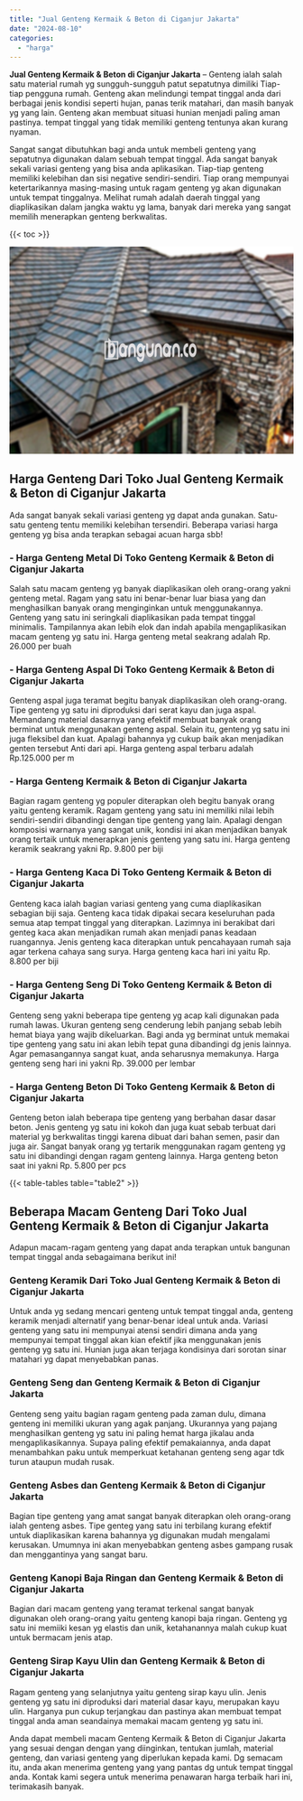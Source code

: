 ```yaml
---
title: "Jual Genteng Kermaik & Beton di Ciganjur Jakarta"
date: "2024-08-10"
categories: 
  - "harga"
---
```


**Jual Genteng Kermaik & Beton di Ciganjur Jakarta** – Genteng ialah salah satu material rumah yg sungguh-sungguh patut sepatutnya dimiliki Tiap-tiap pengguna rumah. Genteng akan melindungi tempat tinggal anda dari berbagai jenis kondisi seperti hujan, panas terik matahari, dan masih banyak yg yang lain. Genteng akan membuat situasi hunian menjadi paling aman pastinya. tempat tinggal yang tidak memiliki genteng tentunya akan kurang nyaman.

Sangat sangat dibutuhkan bagi anda untuk membeli genteng yang sepatutnya digunakan dalam sebuah tempat tinggal. Ada sangat banyak sekali variasi genteng yang bisa anda aplikasikan. Tiap-tiap genteng memiliki kelebihan dan sisi negative sendiri-sendiri. Tiap orang mempunyai ketertarikannya masing-masing untuk ragam genteng yg akan digunakan untuk tempat tinggalnya. Melihat rumah adalah daerah tinggal yang diaplikasikan dalam jangka waktu yg lama, banyak dari mereka yang sangat memilih menerapkan genteng berkwalitas.

{{< toc >}}

![Jual Genteng Kermaik & Beton di Ciganjur Jakarta](/images/genteng-minimalis-murah19.png)

## Harga Genteng Dari Toko Jual Genteng Kermaik & Beton di Ciganjur Jakarta

Ada sangat banyak sekali variasi genteng yg dapat anda gunakan. Satu-satu genteng tentu memiliki kelebihan tersendiri. Beberapa variasi harga genteng yg bisa anda terapkan sebagai acuan harga sbb!

### \- Harga Genteng Metal Di Toko Genteng Kermaik & Beton di Ciganjur Jakarta

Salah satu macam genteng yg banyak diaplikasikan oleh orang-orang yakni genteng metal. Ragam yang satu ini benar-benar luar biasa yang dan menghasilkan banyak orang menginginkan untuk menggunakannya. Genteng yang satu ini seringkali diaplikasikan pada tempat tinggal minimalis. Tampilannya akan lebih elok dan indah apabila mengaplikasikan macam genteng yg satu ini. Harga genteng metal seakrang adalah Rp. 26.000 per buah

### \- Harga Genteng Aspal Di Toko Genteng Kermaik & Beton di Ciganjur Jakarta

Genteng aspal juga teramat begitu banyak diaplikasikan oleh orang-orang. Tipe genteng yg satu ini diproduksi dari serat kayu dan juga aspal. Memandang material dasarnya yang efektif membuat banyak orang berminat untuk menggunakan genteng aspal. Selain itu, genteng yg satu ini juga fleksibel dan kuat. Apalagi bahannya yg cukup baik akan menjadikan genten tersebut Anti dari api. Harga genteng aspal terbaru adalah Rp.125.000 per m

### \- Harga Genteng Kermaik & Beton di Ciganjur Jakarta

Bagian ragam genteng yg populer diterapkan oleh begitu banyak orang yaitu genteng keramik. Ragam genteng yang satu ini memiliki nilai lebih sendiri-sendiri dibandingi dengan tipe genteng yang lain. Apalagi dengan komposisi warnanya yang sangat unik, kondisi ini akan menjadikan banyak orang tertaik untuk menerapkan jenis genteng yang satu ini. Harga genteng keramik seakrang yakni Rp. 9.800 per biji

### \- Harga Genteng Kaca Di Toko Genteng Kermaik & Beton di Ciganjur Jakarta

Genteng kaca ialah bagian variasi genteng yang cuma diaplikasikan sebagian biji saja. Genteng kaca tidak dipakai secara keseluruhan pada semua atap tempat tinggal yang diterapkan. Lazimnya ini berakibat dari genteg kaca akan menjadikan rumah akan menjadi panas keadaan ruangannya. Jenis genteng kaca diterapkan untuk pencahayaan rumah saja agar terkena cahaya sang surya. Harga genteng kaca hari ini yaitu Rp. 8.800 per biji

### \- Harga Genteng Seng Di Toko Genteng Kermaik & Beton di Ciganjur Jakarta

Genteng seng yakni beberapa tipe genteng yg acap kali digunakan pada rumah lawas. Ukuran genteng seng cenderung lebih panjang sebab lebih hemat biaya yang wajib dikeluarkan. Bagi anda yg berminat untuk memakai tipe genteng yang satu ini akan lebih tepat guna dibandingi dg jenis lainnya. Agar pemasangannya sangat kuat, anda seharusnya memakunya. Harga genteng seng hari ini yakni Rp. 39.000 per lembar

### \- Harga Genteng Beton Di Toko Genteng Kermaik & Beton di Ciganjur Jakarta

Genteng beton ialah beberapa tipe genteng yang berbahan dasar dasar beton. Jenis genteng yg satu ini kokoh dan juga kuat sebab terbuat dari material yg berkwalitas tinggi karena dibuat dari bahan semen, pasir dan juga air. Sangat banyak orang yg tertarik menggunakan ragam genteng yg satu ini dibandingi dengan ragam genteng lainnya. Harga genteng beton saat ini yakni Rp. 5.800 per pcs

{{< table-tables table="table2" >}}

## Beberapa Macam Genteng Dari Toko Jual Genteng Kermaik & Beton di Ciganjur Jakarta

Adapun macam-ragam genteng yang dapat anda terapkan untuk bangunan tempat tinggal anda sebagaimana berikut ini!

### Genteng Keramik Dari Toko Jual Genteng Kermaik & Beton di Ciganjur Jakarta

Untuk anda yg sedang mencari genteng untuk tempat tinggal anda, genteng keramik menjadi alternatif yang benar-benar ideal untuk anda. Variasi genteng yang satu ini mempunyai atensi sendiri dimana anda yang mempunyai tempat tinggal akan kian efektif jika menggunakan jenis genteng yg satu ini. Hunian juga akan terjaga kondisinya dari sorotan sinar matahari yg dapat menyebabkan panas.

### Genteng Seng dan Genteng Kermaik & Beton di Ciganjur Jakarta

Genteng seng yaitu bagian ragam genteng pada zaman dulu, dimana genteng ini memiliki ukuran yang agak panjang. Ukurannya yang pajang menghasilkan genteng yg satu ini paling hemat harga jikalau anda mengaplikasikannya. Supaya paling efektif pemakaiannya, anda dapat menambahkan paku untuk memperkuat ketahanan genteng seng agar tdk turun ataupun mudah rusak.

### Genteng Asbes dan Genteng Kermaik & Beton di Ciganjur Jakarta

Bagian tipe genteng yang amat sangat banyak diterapkan oleh orang-orang ialah genteng asbes. Tipe genteg yang satu ini terbilang kurang efektif untuk diaplikasikan karena bahannya yg digunakan mudah mengalami kerusakan. Umumnya ini akan menyebabkan genteng asbes gampang rusak dan menggantinya yang sangat baru.

### Genteng Kanopi Baja Ringan dan Genteng Kermaik & Beton di Ciganjur Jakarta

Bagian dari macam genteng yang teramat terkenal sangat banyak digunakan oleh orang-orang yaitu genteng kanopi baja ringan. Genteng yg satu ini memiiki kesan yg elastis dan unik, ketahanannya malah cukup kuat untuk bermacam jenis atap.

### Genteng Sirap Kayu Ulin dan Genteng Kermaik & Beton di Ciganjur Jakarta

Ragam genteng yang selanjutnya yaitu genteng sirap kayu ulin. Jenis genteng yg satu ini diproduksi dari material dasar kayu, merupakan kayu ulin. Harganya pun cukup terjangkau dan pastinya akan membuat tempat tinggal anda aman seandainya memakai macam genteng yg satu ini.

Anda dapat membeli macam Genteng Kermaik & Beton di Ciganjur Jakarta yang sesuai dengan dengan yang diinginkan, tentukan jumlah, material genteng, dan variasi genteng yang diperlukan kepada kami. Dg semacam itu, anda akan menerima genteng yang yang pantas dg untuk tempat tinggal anda. Kontak kami segera untuk menerima penawaran harga terbaik hari ini, terimakasih banyak.
